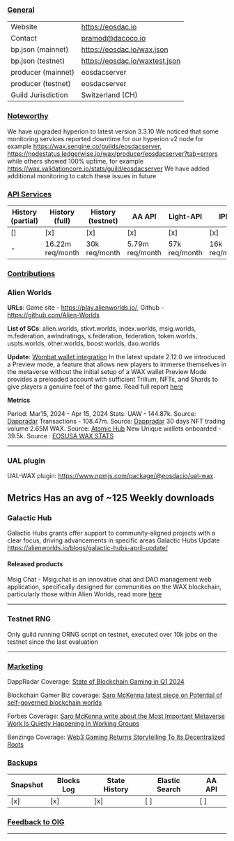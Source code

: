 ### <ins>General</ins>

|  |  |
| --- | --- |
| Website | https://eosdac.io |
| Contact | pramod@dacoco.io |
| bp.json (mainnet) | https://eosdac.io/wax.json |
| bp.json (testnet) | https://eosdac.io/waxtest.json |
| producer (mainnet) | eosdacserver |
| producer (testnet) | eosdacserver |
| Guild Jurisdiction |  Switzerland (CH) |

### <ins>Noteworthy</ins>
We have upgraded hyperion to latest version 3.3.10
We noticed that some monitoring services reported downtime for our hyperion v2 node for example
https://wax.sengine.co/guilds/eosdacserver,  https://nodestatus.ledgerwise.io/wax/producer/eosdacserver?tab=errors
while others showed 100% uptime, for example https://wax.validationcore.io/stats/guild/eosdacserver
We have added additional monitoring to catch these issues in future

### <ins>API Services</ins>

| History (partial) | History (full) | History (testnet) | AA API | Light-API  | IPFS |
|--------|--------|--------|--------|--------|--------|
| [] | [x] | [x] | [x] | [x] | [x] |  [x] |
| - | 16.22m req/month | 30k req/month | 5.79m req/month | 57k req/month |  16k req/month |



### <ins>Contributions</ins>

### Alien Worlds

**URLs**: Game site - https://play.alienworlds.io/, Github - https://github.com/Alien-Worlds

**List of SCs**: alien.worlds, stkvt.worlds, index.worlds, msig.worlds, m.federation, awlndratings, s.federation, federation, token.worlds, uspts.worlds, other.worlds, boost.worlds, dao.worlds

**Update**: 
[Wombat wallet integration](https://alienworlds.io/blogs/Alien%20Worlds%203.0.0:%20Wombat%20Wallet%20Integration/)
In the latest update 2.12.0 we introduced a Preview mode, a feature that allows new players to immerse themselves in the metaverse without the initial setup of a WAX wallet
Preview Mode provides a preloaded account with sufficient Trilium, NFTs, and Shards to give players a genuine feel of the game.
Read full report [here](https://alienworlds.io/blogs/%20%20alien-worlds-2-12-0-preview-mode/)

**Metrics**

Period: Mar15, 2024 - Apr 15, 2024
Stats: 
UAW - 144.87k. Source: [Dappradar](https://dappradar.com/dapp/alien-worlds/?range-ds=30d)
Transactions - 108.47m. Source: [Dappradar](https://dappradar.com/dapp/alien-worlds/?range-ds=30d)
30 days NFT trading volume 2.65M WAX. Source: [Atomic Hub](https://atomichub.io/explorer/collection/wax-mainnet/alien.worlds)
New Unique wallets onboarded - 39.5k. Source : [EOSUSA WAX STATS](https://wax.stats.eosusa.news/d/IDpsWwxGz/alienworlds-active-miners?orgId=1&from=now-30d&to=now&refresh=1m&fullscreen&panelId=28)

---
### UAL plugin
UAL-WAX plugin: https://www.npmjs.com/package/@eosdacio/ual-wax. 

**Metrics**
Has an avg of ~125 Weekly downloads
---
### Galactic Hub
Galactic Hubs grants offer support to community-aligned projects with a clear focus, driving advancements in specific areas
Galactic Hubs Update https://alienworlds.io/blogs/galactic-hubs-april-update/

#### Released products
Msig Chat - Msig.chat is an innovative chat and DAO management web application, specifically designed for communities on the WAX blockchain, particularly those within Alien Worlds, read more [here](https://medium.com/@vladislavhramtsov/introducing-msig-chat-the-on-chain-chat-and-dao-management-app-a687fe08ad05)


---
### Testnet RNG

Only guild running ORNG script on testnet, executed over 10k jobs on the testnet since the last evaluation

---
### <ins>Marketing</ins>

DappRadar Coverage: [State of Blockchain Gaming in Q1 2024](https://dappradar.com/blog/state-of-blockchain-gaming-in-q1-2024)

Blockchain Gamer Biz coverage: [Saro McKenna latest piece on Potential of self-governed blockchain worlds](https://blockchaingamer.biz/features/opinions/31817/illimitable-potential-self-governed-blockchain-worlds/)

Forbes Coverage: [Saro McKenna write about the Most Important Metaverse Work Is Quietly Happening In Working Groups](https://www.forbes.com/sites/forbestechcouncil/2024/04/30/the-most-important-metaverse-work-is-quietly-happening-in-working-groups/)

Benzinga Coverage: [Web3 Gaming Returns Storytelling To Its Decentralized Roots](https://www.benzinga.com/partner/cryptocurrency/24/05/38759792/web3-gaming-returns-storytelling-to-its-decentralized-roots)

### <ins>Backups </ins>

| Snapshot | Blocks Log | State History | Elastic Search | AA API |
|--------|--------|--------|--------|--------|
| [x] | [x] | [x] | [ ] | [ ] |

### <ins>Feedback to OIG</ins>


----

